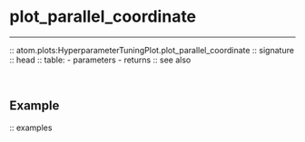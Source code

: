 # plot_parallel_coordinate
--------------------------

:: atom.plots:HyperparameterTuningPlot.plot_parallel_coordinate
    :: signature
    :: head
    :: table:
        - parameters
        - returns
    :: see also

<br>

## Example

:: examples
